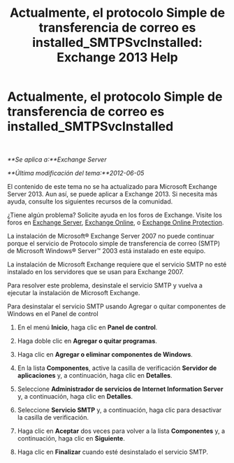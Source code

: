 ﻿---
title: 'Actualmente, el protocolo Simple de transferencia de correo es installed_SMTPSvcInstalled: Exchange 2013 Help'
TOCTitle: Actualmente, el protocolo Simple de transferencia de correo es installed_SMTPSvcInstalled
ms:assetid: f786a93c-876d-4f4e-adb6-4dfea3d820d1
ms:mtpsurl: https://technet.microsoft.com/es-es/library/ms.exch.setupreadiness.smtpsvcinstalled(v=EXCHG.150)
ms:contentKeyID: 48268893
ms.date: 05/22/2018
mtps_version: v=EXCHG.150
ms.translationtype: MT
---

# Actualmente, el protocolo Simple de transferencia de correo es installed\_SMTPSvcInstalled

 

_**Se aplica a:**Exchange Server_

_**Última modificación del tema:**2012-06-05_

El contenido de este tema no se ha actualizado para Microsoft Exchange Server 2013. Aun así, se puede aplicar a Exchange 2013. Si necesita más ayuda, consulte los siguientes recursos de la comunidad.

¿Tiene algún problema? Solicite ayuda en los foros de Exchange. Visite los foros en [Exchange Server](https://go.microsoft.com/fwlink/p/?linkid=60612), [Exchange Online](https://go.microsoft.com/fwlink/p/?linkid=267542), o [Exchange Online Protection](https://go.microsoft.com/fwlink/p/?linkid=285351).

La instalación de Microsoft® Exchange Server 2007 no puede continuar porque el servicio de Protocolo simple de transferencia de correo (SMTP) de Microsoft Windows® Server™ 2003 está instalado en este equipo.

La instalación de Microsoft Exchange requiere que el servicio SMTP no esté instalado en los servidores que se usan para Exchange 2007.

Para resolver este problema, desinstale el servicio SMTP y vuelva a ejecutar la instalación de Microsoft Exchange.

Para desinstalar el servicio SMTP usando Agregar o quitar componentes de Windows en el Panel de control

1.  En el menú **Inicio**, haga clic en **Panel de control**.

2.  Haga doble clic en **Agregar o quitar programas**.

3.  Haga clic en **Agregar o eliminar componentes de Windows**.

4.  En la lista **Componentes**, active la casilla de verificación **Servidor de aplicaciones** y, a continuación, haga clic en **Detalles**.

5.  Seleccione **Administrador de servicios de Internet Information Server** y, a continuación, haga clic en **Detalles**.

6.  Seleccione **Servicio SMTP** y, a continuación, haga clic para desactivar la casilla de verificación.

7.  Haga clic en **Aceptar** dos veces para volver a la lista **Componentes** y, a continuación, haga clic en **Siguiente**.

8.  Haga clic en **Finalizar** cuando esté desinstalado el servicio SMTP.

